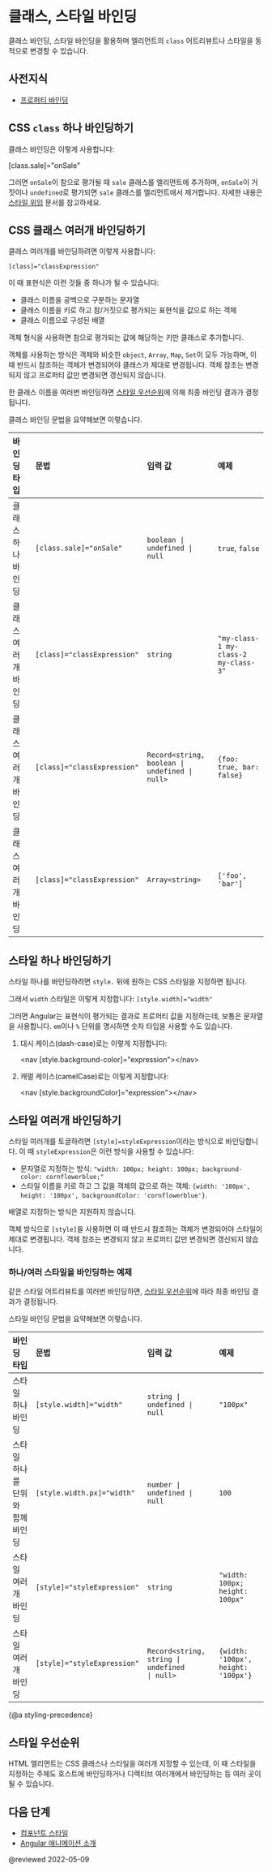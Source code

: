 <!--
# Class and style binding
-->
# 클래스, 스타일 바인딩

<!--
Use class and style bindings to add and remove CSS class names from an element's `class` attribute and to set styles dynamically.
-->
클래스 바인딩, 스타일 바인딩을 활용하며 엘리먼트의 `class` 어트리뷰트나 스타일을 동적으로 변경할 수 있습니다.


<!--
## Prerequisites
-->
## 사전지식

<!--
* [Property binding](guide/property-binding)
-->
* [프로퍼티 바인딩](guide/property-binding)


<!--
## Binding to a single CSS `class`
-->
## CSS `class` 하나 바인딩하기

<!--
To create a single class binding, type the following:

`[class.sale]="onSale"`

Angular adds the class when the bound expression, `onSale` is truthy, and it removes the class when the expression is falsy&mdash;with the exception of `undefined`.  See [styling delegation](guide/style-precedence#styling-delegation) for more information.
-->
클래스 바인딩은 이렇게 사용합니다:

[class.sale]="onSale"

그러면 `onSale`이 참으로 평가될 때 `sale` 클래스를 엘리먼트에 추가하며, `onSale`이 거짓이나 `undefined`로 평가되면 `sale` 클래스를 엘리먼트에서 제거합니다.
자세한 내용은 [스타일 위임](guide/style-precedence#styling-delegation) 문서를 참고하세요.


<!--
## Binding to multiple CSS classes
-->
## CSS 클래스 여러개 바인딩하기

<!--
To bind to multiple classes, type the following:

`[class]="classExpression"`

The expression can be one of:

* A space-delimited string of class names.
* An object with class names as the keys and truthy or falsy expressions as the values.
* An array of class names.

With the object format, Angular adds a class only if its associated value is truthy.

<div class="alert is-important">

With any object-like expression&mdash;such as `object`, `Array`, `Map`, or `Set` &mdash;the identity of the object must change for Angular to update the class list.
Updating the property without changing object identity has no effect.

</div>

If there are multiple bindings to the same class name, Angular uses [styling precedence](guide/style-precedence) to determine which binding to use.

The following table summarizes class binding syntax.

| Binding Type         | Syntax                      | Input Type                                                                  | Example Input Values |
|:---                  |:---                         |:---                                                                         |:---                  |
| Single class binding | `[class.sale]="onSale"`     | <code>boolean &verbar; undefined &verbar; null</code>                       | `true`, `false`                      |
| Multi-class binding  | `[class]="classExpression"` | `string`                                                                    | `"my-class-1 my-class-2 my-class-3"` |
| Multi-class binding  | `[class]="classExpression"` | <code>Record&lt;string, boolean &verbar; undefined &verbar; null&gt;</code> | `{foo: true, bar: false}`            |
| Multi-class binding  | `[class]="classExpression"` | <code>Array&lt;string&gt;</code>                                            | `['foo', 'bar']`                     |
-->
클래스 여러개를 바인딩하려면 이렇게 사용합니다:

`[class]="classExpression"`

이 때 표현식은 이런 것들 중 하나가 될 수 있습니다:

* 클래스 이름을 공백으로 구분하는 문자열
* 클래스 이름을 키로 하고 참/거짓으로 평가되는 표현식을 값으로 하는 객체
* 클래스 이름으로 구성된 배열

객체 형식을 사용하면 참으로 평가되는 값에 해당하는 키만 클래스로 추가합니다.

<div class="alert is-important">

객체를 사용하는 방식은 객체와 비슷한 `object`, `Array`, `Map`, `Set`이 모두 가능하며, 이 때 반드시 참조하는 객체가 변경되어야 클래스가 제대로 변경됩니다.
객체 참조는 변경되지 않고 프로퍼티 값만 변경되면 갱신되지 않습니다.

</div>

한 클래스 이름을 여러번 바인딩하면 [스타일 우선순위](guide/style-precedence)에 의해 최종 바인딩 결과가 결정됩니다.

클래스 바인딩 문법을 요약해보면 이렇습니다.

| 바인딩 타입 | 문법 | 입력 값 | 예제 |
|:---                  |:---                         |:---                                                                         |:---                  |
| 클래스 하나 바인딩 | `[class.sale]="onSale"`     | <code>boolean &verbar; undefined &verbar; null</code>                       | `true`, `false`                      |
| 클래스 여러개 바인딩 | `[class]="classExpression"` | `string`                                                                    | `"my-class-1 my-class-2 my-class-3"` |
| 클래스 여러개 바인딩 | `[class]="classExpression"` | <code>Record&lt;string, boolean &verbar; undefined &verbar; null&gt;</code> | `{foo: true, bar: false}`            |
| 클래스 여러개 바인딩 | `[class]="classExpression"` | <code>Array&lt;string&gt;</code>                                            | `['foo', 'bar']`                     |


<!--
## Binding to a single style
-->
## 스타일 하나 바인딩하기

<!--
To create a single style binding, use the prefix `style` followed by a dot and the name of the CSS style.

For example, to set the `width` style, type the following:  `[style.width]="width"`

Angular sets the property to the value of the bound expression, which is usually a string. Optionally, you can add a unit extension like `em` or `%`, which requires a number type.

1. To write a style in dash-case, type the following:

    <code-example language="html">&lt;nav [style.background-color]="expression"&gt;&lt;/nav&gt;</code-example>

2. To write a style in camelCase, type the following:

    <code-example language="html">&lt;nav [style.backgroundColor]="expression"&gt;&lt;/nav&gt;</code-example>
-->
스타일 하나를 바인딩하려면 `style.` 뒤에 원하는 CSS 스타일을 지정하면 됩니다.

그래서 `width` 스타일은 이렇게 지정합니다:  `[style.width]="width"`

그러면 Angular는 표현식이 평가되는 결과로 프로퍼티 값을 지정하는데, 보통은 문자열을 사용합니다.
`em`이나 `%` 단위를 명시하면 숫자 타입을 사용할 수도 있습니다.

1. 대시 케이스(dash-case)로는 이렇게 지정합니다:

    <code-example language="html">&lt;nav [style.background-color]="expression"&gt;&lt;/nav&gt;</code-example>

2. 캐멀 케이스(camelCase)로는 이렇게 지정합니다:

    <code-example language="html">&lt;nav [style.backgroundColor]="expression"&gt;&lt;/nav&gt;</code-example>



<!--
## Binding to multiple styles
-->
## 스타일 여러개 바인딩하기

<!--
To toggle multiple styles, bind to the `[style]` attribute&mdash;for example, `[style]="styleExpression"`.  The `styleExpression` can be one of:

* A string list of styles such as `"width: 100px; height: 100px; background-color: cornflowerblue;"`.
* An object with style names as the keys and style values as the values, such as `{width: '100px', height: '100px', backgroundColor: 'cornflowerblue'}`.

Note that binding an array to `[style]` is not supported.

<div class="alert is-important">

When binding `[style]` to an object expression, the identity of the object must change for Angular to update the class list.
Updating the property without changing object identity has no effect.

</div>
-->
스타일 여러개를 토글하려면 `[style]=styleExpression`이라는 방식으로 바인딩합니다.
이 때 `styleExpression`은 이런 방식을 사용할 수 있습니다:

* 문자열로 지정하는 방식: `"width: 100px; height: 100px; background-color: cornflowerblue;"`
* 스타일 이름을 키로 하고 그 값을 객체의 값으로 하는 객체: `{width: '100px', height: '100px', backgroundColor: 'cornflowerblue'}`.

배열로 지정하는 방식은 지원하지 않습니다.

<div class="alert is-important">

객체 방식으로 `[style]`을 사용하면 이 때 반드시 참조하는 객체가 변경되어야 스타일이 제대로 변경됩니다.
객체 참조는 변경되지 않고 프로퍼티 값만 변경되면 갱신되지 않습니다.

</div>


<!--
### Single and multiple-style binding example
-->
### 하나/여러 스타일을 바인딩하는 예제

<!--
<code-example path="attribute-binding/src/app/single-and-multiple-style-binding.component.ts" header="nav-bar.component.ts"></code-example>

If there are multiple bindings to the same style attribute, Angular uses [styling precedence](guide/style-precedence) to determine which binding to use.

The following table summarizes style binding syntax.

| Binding Type                    | Syntax                      | Input Type                                                                 | Example Input Values |
|:---                             |:---                         |:---                                                                        |:---                  |
| Single style binding            | `[style.width]="width"`     | <code>string &verbar; undefined &verbar; null</code>                       | `"100px"`                           |
| Single style binding with units | `[style.width.px]="width"`  | <code>number &verbar; undefined &verbar; null</code>                       | `100`                               |
| Multi-style binding             | `[style]="styleExpression"` | `string`                                                                   | `"width: 100px; height: 100px"`     |
| Multi-style binding             | `[style]="styleExpression"` | <code>Record&lt;string, string &verbar; undefined &verbar; null&gt;</code> | `{width: '100px', height: '100px'}` |
-->
<code-example path="attribute-binding/src/app/single-and-multiple-style-binding.component.ts" header="nav-bar.component.ts"></code-example>

같은 스타일 어트리뷰트를 여러번 바인딩하면, [스타일 우선순위](guide/style-precedence)에 따라 최종 바인딩 결과가 결정됩니다.

스타일 바인딩 문법을 요약해보면 이렇습니다.

| 바인딩 타입 | 문법 | 입력 값 | 예제 |
|:---                             |:---                         |:---                                                                        |:---                  |
| 스타일 하나 바인딩 | `[style.width]="width"`     | <code>string &verbar; undefined &verbar; null</code>                       | `"100px"`                           |
| 스타일 하나를 단위와 함께 바인딩 | `[style.width.px]="width"`  | <code>number &verbar; undefined &verbar; null</code>                       | `100`                               |
| 스타일 여러개 바인딩 | `[style]="styleExpression"` | `string`                                                                   | `"width: 100px; height: 100px"`     |
| 스타일 여러개 바인딩 | `[style]="styleExpression"` | <code>Record&lt;string, string &verbar; undefined &verbar; null&gt;</code> | `{width: '100px', height: '100px'}` |



{@a styling-precedence}

<!--
## Styling precedence
-->
## 스타일 우선순위

<!--
A single HTML element can have its CSS class list and style values bound to multiple sources (for example, host bindings from multiple directives).
-->
HTML 엘리먼트는 CSS 클래스나 스타일을 여러개 지정할 수 있는데, 이 때 스타일을 지정하는 주체도 호스트에 바인딩하거나 디렉티브 여러개에서 바인딩하는 등 여러 곳이 될 수 있습니다.


<!--
## What’s next
-->
## 다음 단계

<!--
* [Component styles](/guide/component-styles)
* [Introduction to Angular animations](/guide/animations)
-->
* [컴포넌트 스타일](/guide/component-styles)
* [Angular 애니메이션 소개](/guide/animations)

@reviewed 2022-05-09
